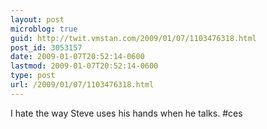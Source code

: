 ```yaml
---
layout: post
microblog: true
guid: http://twit.vmstan.com/2009/01/07/1103476318.html
post_id: 3053157
date: 2009-01-07T20:52:14-0600
lastmod: 2009-01-07T20:52:14-0600
type: post
url: /2009/01/07/1103476318.html
---
```

I hate the way Steve uses his hands when he talks. #ces
